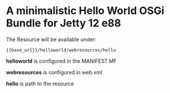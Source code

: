 # A minimalistic Hello World OSGi Bundle for Jetty 12 e88

The Resource will be available under:

	{{base_url}}/helloworld/webresources/hello

**helloworld** is configured in the MANIFEST.MF

**webresources** is configured in web.xml

**hello** is path to the resource 
